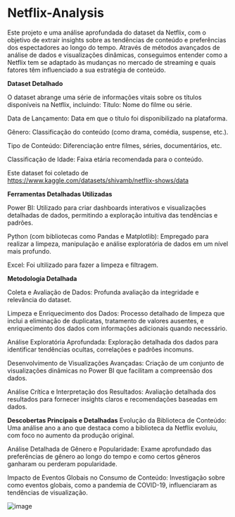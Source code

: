# Netflix-Analysis
Este projeto e uma análise aprofundada do dataset da Netflix, com o objetivo de extrair insights sobre as tendências de conteúdo e preferências dos espectadores ao longo do tempo. Através de métodos avançados de análise de dados e visualizações dinâmicas, conseguimos entender como a Netflix tem se adaptado às mudanças no mercado de streaming e quais fatores têm influenciado a sua estratégia de conteúdo.

**Dataset Detalhado**

O dataset abrange uma série de informações vitais sobre os títulos disponíveis na Netflix, incluindo:
Título: Nome do filme ou série.

Data de Lançamento: Data em que o título foi disponibilizado na plataforma.

Gênero: Classificação do conteúdo (como drama, comédia, suspense, etc.).

Tipo de Conteúdo: Diferenciação entre filmes, séries, documentários, etc.

Classificação de Idade: Faixa etária recomendada para o conteúdo.

Este dataset foi coletado de https://www.kaggle.com/datasets/shivamb/netflix-shows/data

**Ferramentas Detalhadas Utilizadas**

Power BI: Utilizado para criar dashboards interativos e visualizações detalhadas de dados, permitindo a exploração intuitiva das tendências e padrões.

Python (com bibliotecas como Pandas e Matplotlib): Empregado para realizar a limpeza, manipulação e análise exploratória de dados em um nível mais profundo.

Excel: Foi ultilizado para fazer a limpeza e filtragem.

**Metodologia Detalhada**

Coleta e Avaliação de Dados: Profunda avaliação da integridade e relevância do dataset.

Limpeza e Enriquecimento dos Dados: Processo detalhado de limpeza que inclui a eliminação de duplicatas, tratamento de valores ausentes, e enriquecimento dos dados com informações adicionais quando necessário.

Análise Exploratória Aprofundada: Exploração detalhada dos dados para identificar tendências ocultas, correlações e padrões incomuns.

Desenvolvimento de Visualizações Avançadas: Criação de um conjunto de visualizações dinâmicas no Power BI que facilitam a compreensão dos dados.

Análise Crítica e Interpretação dos Resultados: Avaliação detalhada dos resultados para fornecer insights claros e recomendações baseadas em dados.

**Descobertas Principais e Detalhadas**
Evolução da Biblioteca de Conteúdo: Uma análise ano a ano que destaca como a biblioteca da Netflix evoluiu, com foco no aumento da produção original.

Análise Detalhada de Gênero e Popularidade: Exame aprofundado das preferências de gênero ao longo do tempo e como certos gêneros ganharam ou perderam popularidade.

Impacto de Eventos Globais no Consumo de Conteúdo: Investigação sobre como eventos globais, como a pandemia de COVID-19, influenciaram as tendências de visualização.

![image](https://github.com/mariainmoro/Netflix-Analysis/assets/110839108/9207fc4d-217e-471c-a58f-579377e93281)





